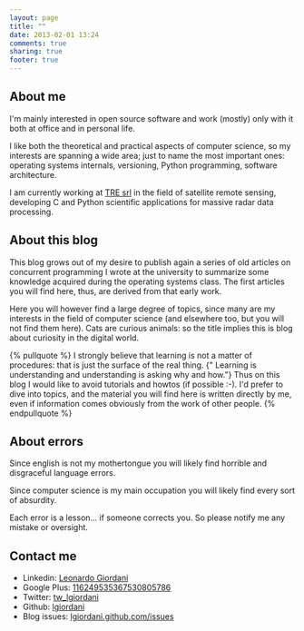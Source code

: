 ```yaml
---
layout: page
title: ""
date: 2013-02-01 13:24
comments: true
sharing: true
footer: true
---
```


## About me

I'm mainly interested in open source software and work (mostly) only with it both at office and in personal life.

I like both the theoretical and practical aspects of computer science, so my interests are spanning a wide area; just to name the most important ones: operating systems internals, versioning, Python programming, software architecture.

I am currently working at [TRE srl](http://treuropa.com) in the field of satellite remote sensing, developing C and Python scientific applications for massive radar data processing.

## About this blog

This blog grows out of my desire to publish again a series of old articles on concurrent programming I wrote at the university to summarize some knowledge acquired during the operating systems class. The first articles you will find here, thus, are derived from that early work.

Here you will however find a large degree of topics, since many are my interests in the field of computer science (and elsewhere too, but you will not find them here). Cats are curious animals: so the title implies this is blog about curiosity in the digital world.

{% pullquote %}
I strongly believe that learning is not a matter of procedures: that is just the surface of the real thing. {" Learning is understanding and understanding is asking why and how."} Thus on this blog I would like to avoid tutorials and howtos (if possible :-). I'd prefer to dive into topics, and the material you will find here is written directly by me, even if information comes obviously from the work of other people.
{% endpullquote %}

## About errors

Since english is not my mothertongue you will likely find horrible and disgraceful language errors.

Since computer science is my main occupation you will likely find every sort of absurdity.

Each error is a lesson... if someone corrects you. So please notify me any mistake or oversight.

## Contact me

* Linkedin: [Leonardo Giordani](http://it.linkedin.com/pub/leonardo-giordani/45/3a9/aa2/)
* Google Plus: [116249535367530805786](https://plus.google.com/u/0/116249535367530805786)
* Twitter: [tw_lgiordani](https://twitter.com/tw_lgiordani)
* Github: [lgiordani](https://github.com/lgiordani)
* Blog issues: [lgiordani.github.com/issues](https://github.com/lgiordani/lgiordani.github.com/issues)

